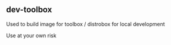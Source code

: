 ## dev-toolbox

Used to build image for toolbox / distrobox for local development

Use at your own risk
